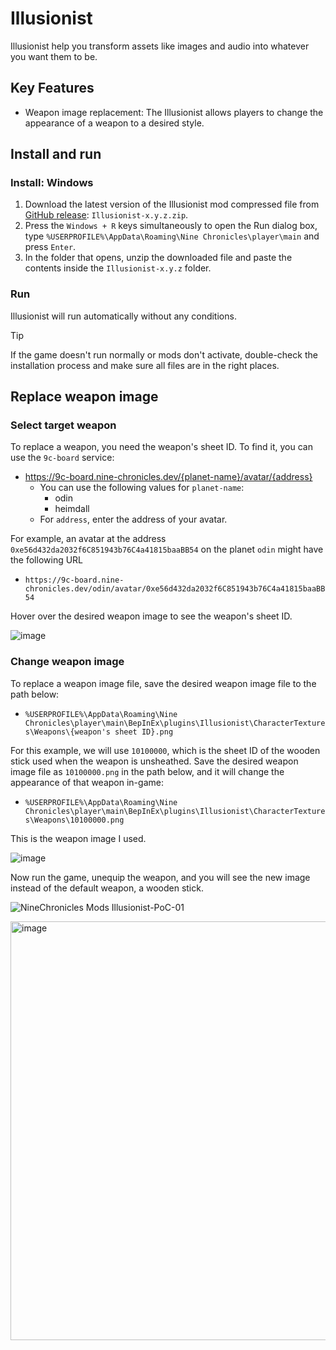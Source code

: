 # Illusionist

Illusionist help you transform assets like images and audio into whatever you want them to be.

## Key Features

- Weapon image replacement: The Illusionist allows players to change the appearance of a weapon to a desired style.

## Install and run

### Install: Windows

1. Download the latest version of the Illusionist mod compressed file from [GitHub release](https://github.com/planetarium/NineChronicles.Mods/releases): `Illusionist-x.y.z.zip`.
2. Press the `Windows + R` keys simultaneously to open the Run dialog box, type `%USERPROFILE%\AppData\Roaming\Nine Chronicles\player\main` and press `Enter`.
3. In the folder that opens, unzip the downloaded file and paste the contents inside the `Illusionist-x.y.z` folder.

### Run

Illusionist will run automatically without any conditions.

> [!TIP]
> If the game doesn't run normally or mods don't activate, double-check the installation process and make sure all files are in the right places.

## Replace weapon image

### Select target weapon

To replace a weapon, you need the weapon's sheet ID. To find it, you can use the `9c-board` service:
- https://9c-board.nine-chronicles.dev/{planet-name}/avatar/{address}
    - You can use the following values for `planet-name`:
        - odin
        - heimdall
    - For `address`, enter the address of your avatar.

For example, an avatar at the address `0xe56d432da2032f6C851943b76C4a41815baaBB54` on the planet `odin` might have the following URL
- `https://9c-board.nine-chronicles.dev/odin/avatar/0xe56d432da2032f6C851943b76C4a41815baaBB54`

Hover over the desired weapon image to see the weapon's sheet ID.

![image](https://github.com/user-attachments/assets/48f471a2-4b24-43f7-baac-91ee21781da2)

### Change weapon image

To replace a weapon image file, save the desired weapon image file to the path below:
- `%USERPROFILE%\AppData\Roaming\Nine Chronicles\player\main\BepInEx\plugins\Illusionist\CharacterTextures\Weapons\{weapon's sheet ID}.png`

For this example, we will use `10100000`, which is the sheet ID of the wooden stick used when the weapon is unsheathed. Save the desired weapon image file as `10100000.png` in the path below, and it will change the appearance of that weapon in-game:
- `%USERPROFILE%\AppData\Roaming\Nine Chronicles\player\main\BepInEx\plugins\Illusionist\CharacterTextures\Weapons\10100000.png`

This is the weapon image I used.

![image](https://github.com/user-attachments/assets/66a2ff15-ca9c-4e91-98ca-c285058f1499)

Now run the game, unequip the weapon, and you will see the new image instead of the default weapon, a wooden stick.

![NineChronicles Mods Illusionist-PoC-01](https://github.com/user-attachments/assets/30cebbdd-7168-4d20-a916-432300f5dd57)

<img width="670" alt="image" src="https://github.com/user-attachments/assets/fa5bb6a9-b6cd-46bd-a9b2-b97a5ac0e220">

